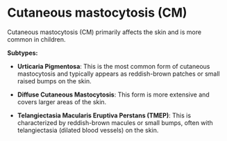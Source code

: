 # Cutaneous mastocytosis (CM)

Cutaneous mastocytosis (CM) primarily affects the skin and is more common in children.

**Subtypes:**

* **Urticaria Pigmentosa**: This is the most common form of cutaneous mastocytosis and typically appears as reddish-brown patches or small raised bumps on the skin.

* **Diffuse Cutaneous Mastocytosis**: This form is more extensive and covers larger areas of the skin.

* **Telangiectasia Macularis Eruptiva Perstans (TMEP)**: This is characterized by reddish-brown macules or small bumps, often with telangiectasia (dilated blood vessels) on the skin.

